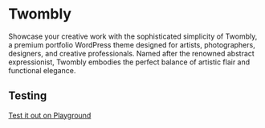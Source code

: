 # Twombly

Showcase your creative work with the sophisticated simplicity of Twombly, a premium portfolio WordPress theme designed for artists, photographers, designers, and creative professionals. Named after the renowned abstract expressionist, Twombly embodies the perfect balance of artistic flair and functional elegance.

## Testing

[Test it out on Playground](https://playground.wordpress.net/?blueprint-url=https://raw.githubusercontent.com/IconickThemes/twombly/main/_playground/blueprint.json)
